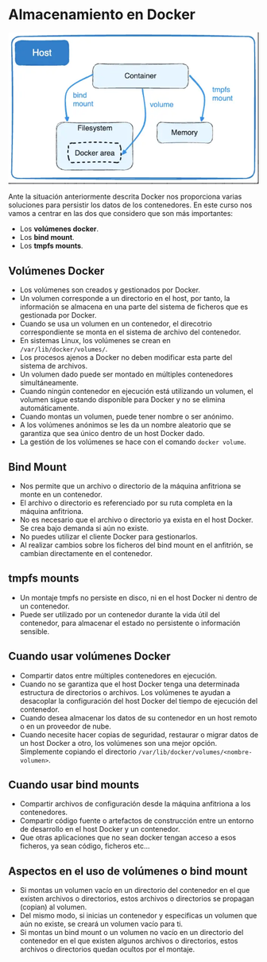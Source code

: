 # Almacenamiento en Docker

![docker](img/almacenamiento.png)

Ante la situación anteriormente descrita Docker nos proporciona varias soluciones para persistir los datos de los contenedores. En este curso nos vamos a centrar en las dos que considero que son más importantes:

* Los **volúmenes docker**.
* Los **bind mount**.
* Los **tmpfs mounts**.


## Volúmenes Docker

* Los volúmenes son creados y gestionados por Docker.
* Un volumen corresponde a un directorio en el host, por tanto, la información se almacena en una parte del sistema de ficheros que es gestionada por Docker.
* Cuando se usa un volumen en un contenedor, el direcotrio correspondiente se monta en el sistema de archivo del contenedor.
* En sistemas Linux, los volúmenes se crean en `/var/lib/docker/volumes/`.
* Los procesos ajenos a Docker no deben modificar esta parte del sistema de archivos.
* Un volumen dado puede ser montado en múltiples contenedores simultáneamente. 
* Cuando ningún contenedor en ejecución está utilizando un volumen, el volumen sigue estando disponible para Docker y no se elimina automáticamente. 
* Cuando montas un volumen, puede tener nombre o ser anónimo. 
* A los volúmenes anónimos se les da un nombre aleatorio que se garantiza que sea único dentro de un host Docker dado. 
* La gestión de los volúmenes se hace con el comando `docker volume`.

## Bind Mount

* Nos permite que un archivo o directorio de la máquina anfitriona se monte en un contenedor.
* El archivo o directorio es referenciado por su ruta completa en la máquina anfitriona.
* No es necesario que el archivo o directorio ya exista en el host Docker. Se crea bajo demanda si aún no existe.
* No puedes utilizar el cliente Docker para gestionarlos.
* Al realizar cambios sobre los ficheros del bind mount en el anfitrión, se cambian directamente en el contenedor.

## tmpfs mounts

* Un montaje tmpfs no persiste en disco, ni en el host Docker ni dentro de un contenedor. 
* Puede ser utilizado por un contenedor durante la vida útil del contenedor, para almacenar el estado no persistente o información sensible.

## Cuando usar volúmenes Docker

* Compartir datos entre múltiples contenedores en ejecución.
* Cuando no se garantiza que el host Docker tenga una determinada estructura de directorios o archivos. Los volúmenes te ayudan a desacoplar la configuración del host Docker del tiempo de ejecución del contenedor.
* Cuando desea almacenar los datos de su contenedor en un host remoto o en un proveedor de nube.
* Cuando necesite hacer copias de seguridad, restaurar o migrar datos de un host Docker a otro, los volúmenes son una mejor opción. Simplemente copiando el directorio `/var/lib/docker/volumes/<nombre-volumen>`.

## Cuando usar bind mounts

* Compartir archivos de configuración desde la máquina anfitriona a los contenedores.
* Compartir código fuente o artefactos de construcción entre un entorno de desarrollo en el host Docker y un contenedor.
* Que otras aplicaciones que no sean docker tengan acceso a esos ficheros, ya sean código, ficheros etc...

## Aspectos en el uso de volúmenes o bind mount

* Si montas un volumen vacío en un directorio del contenedor en el que existen archivos o directorios, estos archivos o directorios se propagan (copian) al volumen. 
* Del mismo modo, si inicias un contenedor y especificas un volumen que aún no existe, se creará un volumen vacío para ti. 
* Si montas un bind mount o un volumen no vacío en un directorio del contenedor en el que existen algunos archivos o directorios, estos archivos o directorios quedan ocultos por el montaje.



